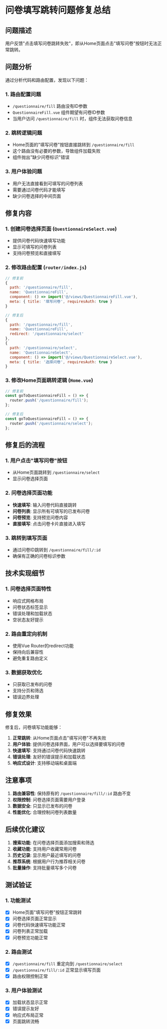 # 问卷填写跳转问题修复总结

## 问题描述
用户反馈"点击填写问卷跳转失败"，即从Home页面点击"填写问卷"按钮时无法正常跳转。

## 问题分析
通过分析代码和路由配置，发现以下问题：

### 1. 路由配置问题
- `/questionnaire/fill` 路由没有ID参数
- `QuestionnaireFill.vue` 组件期望有问卷ID参数
- 当用户访问 `/questionnaire/fill` 时，组件无法获取问卷信息

### 2. 跳转逻辑问题
- Home页面的"填写问卷"按钮直接跳转到 `/questionnaire/fill`
- 这个路由没有必要的参数，导致组件加载失败
- 组件抛出"缺少问卷标识"错误

### 3. 用户体验问题
- 用户无法直接看到可填写的问卷列表
- 需要通过问卷代码才能填写
- 缺少问卷选择的中间页面

## 修复内容

### 1. 创建问卷选择页面 (`QuestionnaireSelect.vue`)
- 提供问卷代码快速填写功能
- 显示可填写的问卷列表
- 支持问卷预览和直接填写

### 2. 修改路由配置 (`router/index.js`)
```javascript
// 修复前
{
  path: '/questionnaire/fill',
  name: 'QuestionnaireFill',
  component: () => import('@/views/QuestionnaireFill.vue'),
  meta: { title: '填写问卷', requiresAuth: true }
}

// 修复后
{
  path: '/questionnaire/fill',
  name: 'QuestionnaireFill',
  redirect: '/questionnaire/select'
},
{
  path: '/questionnaire/select',
  name: 'QuestionnaireSelect',
  component: () => import('@/views/QuestionnaireSelect.vue'),
  meta: { title: '选择问卷', requiresAuth: true }
}
```

### 3. 修改Home页面跳转逻辑 (`Home.vue`)
```javascript
// 修复前
const goToQuestionnaireFill = () => {
  router.push('/questionnaire/fill');
};

// 修复后
const goToQuestionnaireFill = () => {
  router.push('/questionnaire/select');
};
```

## 修复后的流程

### 1. 用户点击"填写问卷"按钮
- 从Home页面跳转到 `/questionnaire/select`
- 显示问卷选择页面

### 2. 问卷选择页面功能
- **快速填写**: 输入问卷代码直接跳转
- **问卷列表**: 显示所有可填写的已发布问卷
- **问卷预览**: 支持预览问卷内容
- **直接填写**: 点击问卷卡片直接进入填写

### 3. 跳转到填写页面
- 通过问卷ID跳转到 `/questionnaire/fill/:id`
- 确保有正确的问卷标识参数

## 技术实现细节

### 1. 问卷选择页面特性
- 响应式网格布局
- 问卷状态标签显示
- 错误处理和加载状态
- 空状态友好提示

### 2. 路由重定向机制
- 使用Vue Router的redirect功能
- 保持向后兼容性
- 避免重复路由定义

### 3. 数据获取优化
- 只获取已发布的问卷
- 支持分页和筛选
- 错误边界处理

## 修复效果

修复后，问卷填写功能能够：
1. **正常跳转**: 从Home页面点击"填写问卷"不再失败
2. **用户体验**: 提供问卷选择界面，用户可以选择要填写的问卷
3. **快速填写**: 支持通过问卷代码快速跳转
4. **错误处理**: 友好的错误提示和加载状态
5. **响应式设计**: 支持移动端和桌面端

## 注意事项

1. **路由兼容性**: 保持原有的 `/questionnaire/fill/:id` 路由不变
2. **权限控制**: 问卷选择页面需要用户登录
3. **数据安全**: 只显示已发布的问卷
4. **性能优化**: 合理控制问卷列表数量

## 后续优化建议

1. **搜索功能**: 在问卷选择页面添加搜索和筛选
2. **收藏功能**: 支持用户收藏常用问卷
3. **历史记录**: 显示用户最近填写的问卷
4. **推荐系统**: 根据用户行为推荐相关问卷
5. **批量操作**: 支持批量填写多个问卷

## 测试验证

### 1. 功能测试
- [x] Home页面"填写问卷"按钮正常跳转
- [x] 问卷选择页面正常显示
- [x] 问卷代码快速填写功能正常
- [x] 问卷列表正常加载
- [x] 问卷预览功能正常

### 2. 路由测试
- [x] `/questionnaire/fill` 重定向到 `/questionnaire/select`
- [x] `/questionnaire/fill/:id` 正常显示填写页面
- [x] 路由权限控制正常

### 3. 用户体验测试
- [x] 加载状态显示正常
- [x] 错误提示友好
- [x] 响应式布局正常
- [x] 页面跳转流畅
